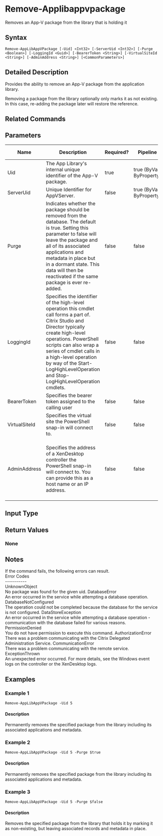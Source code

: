 ﻿
# Remove-Applibappvpackage
Removes an App-V package from the library that is holding it
## Syntax
```
Remove-AppLibAppVPackage [-Uid] <Int32> [-ServerUid <Int32>] [-Purge <Boolean>] [-LoggingId <Guid>] [-BearerToken <String>] [-VirtualSiteId <String>] [-AdminAddress <String>] [<CommonParameters>]
```
## Detailed Description
Provides the ability to remove an App-V package from the application library.

Removing a package from the library optionally only marks it as not existing. In this case, re-adding the package later will restore the reference.


## Related Commands

## Parameters
| Name   | Description | Required? | Pipeline Input | Default Value |
| --- | --- | --- | --- | --- |
| Uid | The App Library's internal unique identifier of the App-V package. | true | true (ByValue, ByPropertyName) |  |
| ServerUid | Unique Identifier for AppVServer. | false | true (ByValue, ByPropertyName) |  |
| Purge | Indicates whether the package should be removed from the database. The default is true. Setting this parameter to false will leave the package and all of its associated applications and metadata in place but in a dormant state. This data will then be reactivated if the same package is ever re-added. | false | false |  |
| LoggingId | Specifies the identifier of the high-level operation this cmdlet call forms a part of. Citrix Studio and Director typically create high-level operations. PowerShell scripts can also wrap a series of cmdlet calls in a high-level operation by way of the Start-LogHighLevelOperation and Stop-LogHighLevelOperation cmdlets. | false | false |  |
| BearerToken | Specifies the bearer token assigned to the calling user | false | false |  |
| VirtualSiteId | Specifies the virtual site the PowerShell snap-in will connect to. | false | false |  |
| AdminAddress | Specifies the address of a XenDesktop controller the PowerShell snap-in will connect to. You can provide this as a host name or an IP address. | false | false | Localhost. Once a value is provided by any cmdlet, this value becomes the default. |

## Input Type

### 

## Return Values

### None

## Notes
If the command fails, the following errors can result.<br>    Error Codes<br>    -----------<br>    UnknownObject<br>        No package was found for the given uid. DatabaseError<br>        An error occurred in the service while attempting a database operation. DatabaseNotConfigured<br>        The operation could not be completed because the database for the service is not configured. DataStoreException<br>        An error occurred in the service while attempting a database operation - communication with the database failed for various reasons. PermissionDenied<br>        You do not have permission to execute this command. AuthorizationError<br>        There was a problem communicating with the Citrix Delegated Administration Service. CommunicationError<br>        There was a problem communicating with the remote service. ExceptionThrown<br>        An unexpected error occurred.  For more details, see the Windows event logs on the controller or the XenDesktop logs.
## Examples

### Example 1
```
Remove-AppLibAppVPackage -Uid 5
```
#### Description
Permanently removes the specified package from the library including its associated applications and metadata.
### Example 2
```
Remove-AppLibAppVPackage -Uid 5 -Purge $true
```
#### Description
Permanently removes the specified package from the library including its associated applications and metadata.
### Example 3
```
Remove-AppLibAppVPackage -Uid 5 -Purge $false
```
#### Description
Removes the specified package from the library that holds it by marking it as non-existing, but leaving associated records and metadata in place.
